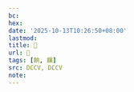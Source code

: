 ```yaml
---
bc:
hex:
date: '2025-10-13T10:26:50+08:00'
lastmod:
title: 􃲩
url: 􃲩
tags: [餉, 饟]
src: DCCV, DCCV
note:
---
```

